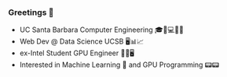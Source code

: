 ### Greetings 👋

- UC Santa Barbara Computer Engineering 🎓🔋💻🔌💡
- Web Dev @ Data Science UCSB 🖥️📊📈
- ex-Intel Student GPU Engineer 💾💽🖥️
- Interested in Machine Learning 🤖 and GPU Programming 📟📟
